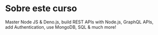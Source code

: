 # Sobre este curso

Master Node JS & Deno.js, build REST APIs with Node.js, GraphQL APIs, add Authentication, use MongoDB, SQL & much more!
